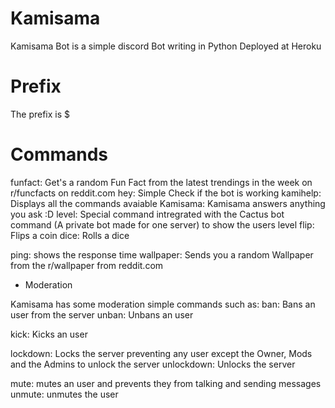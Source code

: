 # Kamisama

Kamisama Bot is a simple discord Bot writing in Python Deployed at Heroku

# Prefix

The prefix is $

# Commands

funfact: Get's a random Fun Fact from the latest trendings in the week on r/funcfacts on reddit.com
hey: Simple Check if the bot is working
kamihelp: Displays all the commands avaiable
Kamisama: Kamisama answers anything you ask :D
level: Special command intregrated with the Cactus bot command (A private bot made for one server) to show the users level
flip: Flips a coin
dice: Rolls a dice

ping: shows the response time
wallpaper: Sends you a random Wallpaper from the r/wallpaper from reddit.com


- Moderation

Kamisama has some moderation simple commands such as:
ban: Bans an user from the server
unban: Unbans an user

kick: Kicks an user

lockdown: Locks the server preventing any user except the Owner, Mods and the Admins to unlock the server
unlockdown: Unlocks the server

mute: mutes an user and prevents they from talking and sending messages
unmute: unmutes the user



